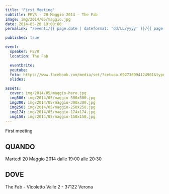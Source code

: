 ```yaml
---
title: 'First Meeting'
subtitle: FEVR - 20 Maggio 2014 – The Fab
image: img/2014/05/maggio.jpg
date: 2014-05-20 19:00:00
permalink: "/eventi/{{ page.date | dateformat: 'dd/LL/yyyy' }}/{{ page.fileSlug | slug }}/index.html"

published: true

event:
  speaker: FEVR
  location: The Fab

  eventbrite:
  youtube:
  foto: https://www.facebook.com/media/set/?set=oa.692736094124901&type=3
  slides:

assets:
  cover: img/2014/05/maggio-hero.jpg
  img500: img/2014/05/maggio-500x500.jpg
  img300: img/2014/05/maggio-300x300.jpg
  img250: img/2014/05/maggio-250x250.jpg
  img174: img/2014/05/maggio-174x174.jpg
  img150: img/2014/05/maggio-150x150.jpg
---
```


First meeting

## QUANDO

Martedì 20 Maggio 2014 dalle 19:00 alle 20:30

## DOVE

The Fab - Vicoletto Valle 2 - 37122 Verona
